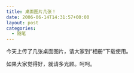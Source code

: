 ```yaml
---
title: 桌面图片几张！
date: 2006-06-14T14:31:57+00:00
layout: post
categories:
  - 随笔
---
```


今天上传了几张桌面图片，请大家到“相册”下载使用。

如果大家觉得好，就请多光顾。呵呵。


